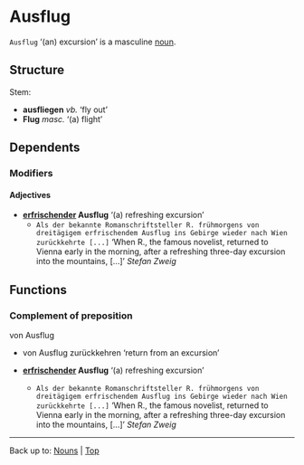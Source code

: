 # Ausflug

`Ausflug` ‘(an) excursion’ is a masculine [noun](../../index.md).

## Structure

Stem:
- **ausfliegen** *vb.* ‘fly out’
- **Flug** *masc.* ‘(a) flight’

## Dependents

### Modifiers

#### Adjectives

- **[erfrischender](../../../adjectives/e/er/erfrischend.md) Ausflug** ‘(a) refreshing excursion’
  - `Als der bekannte Romanschriftsteller R. frühmorgens von dreitägigem erfrischendem Ausflug ins Gebirge wieder nach Wien zurückkehrte [...]` ‘When R., the famous novelist, returned to Vienna early in the morning, after a refreshing three-day excursion into the mountains, [...]’ *Stefan Zweig*

## Functions

### Complement of preposition

von Ausflug
- von Ausflug zurückkehren ‘return from an excursion’

- **[erfrischender]() Ausflug** ‘(a) refreshing excursion’
  - `Als der bekannte Romanschriftsteller R. frühmorgens von dreitägigem erfrischendem Ausflug ins Gebirge wieder nach Wien zurückkehrte [...]` ‘When R., the famous novelist, returned to Vienna early in the morning, after a refreshing three-day excursion into the mountains, [...]’ *Stefan Zweig*

----

Back up to: [Nouns](../../index.md) | [Top](../../../index.md)
